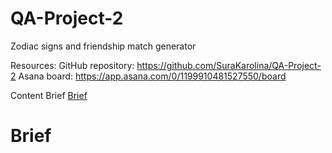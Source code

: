 # QA-Project-2

Zodiac signs and friendship match generator

Resources:
GitHub repository: https://github.com/SuraKarolina/QA-Project-2
Asana board: https://app.asana.com/0/1199910481527550/board

Content
Brief [Brief](#brief)




# Brief
